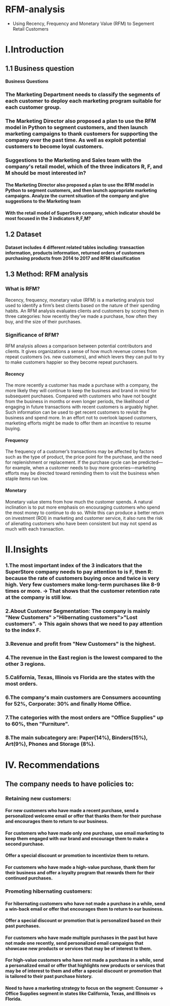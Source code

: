 # RFM-analysis
 - Using Recency, Frequency and Monetary Value (RFM) to Segement Retail Customers
# I.Introduction
  ## 1.1	Business question
  ####  Business Questions
### The Marketing Department needs to classify the segments of each customer to deploy each marketing program suitable for each customer group.
### The Marketing Director also proposed a plan to use the RFM model in Python to segment customers, and then launch marketing campaigns to thank customers for supporting the company over the past time. As well as exploit potential customers to become loyal customers.
### Suggestions to the Marketing and Sales team with the company's retail model, which of the three indicators R, F, and M should be most interested in?
  #### The Marketing Director also proposed a plan to use the RFM model in Python to segment customers, and then launch appropriate marketing campaigns. Analyze the current situation of the company and give suggestions to the Marketing team
  #### With the retail model of SuperStore company, which indicator should be most focused in the 3 indicators R,F,M?
  ## 1.2	Dataset
  #### Dataset includes 4 different  related tables including: transaction information, products information, returned orders of customers purchasing products from 2014 to 2017 and RFM classification 
  ## 1.3	Method: RFM analysis
  ### What is RFM?
Recency, frequency, monetary value (RFM) is a marketing analysis tool used to identify a firm’s best clients based on the nature of their spending habits. An RFM analysis evaluates clients and customers by scoring them in three categories: how recently they’ve made a purchase, how often they buy, and the size of their purchases.

  ### Significance of RFM?
RFM analysis allows a comparison between potential contributors and clients. It gives organizations a sense of how much revenue comes from repeat customers (vs. new customers), and which levers they can pull to try to make customers happier so they become repeat purchasers.

  #### Recency
The more recently a customer has made a purchase with a company, the more likely they will continue to keep the business and brand in mind for subsequent purchases. Compared with customers who have not bought from the business in months or even longer periods, the likelihood of engaging in future transactions with recent customers is arguably higher.
Such information can be used to get recent customers to revisit the business and spend more. In an effort not to overlook lapsed customers, marketing efforts might be made to offer them an incentive to resume buying.

  #### Frequency
The frequency of a customer’s transactions may be affected by factors such as the type of product, the price point for the purchase, and the need for replenishment or replacement. If the purchase cycle can be predicted—for example, when a customer needs to buy more groceries—marketing efforts may be directed toward reminding them to visit the business when staple items run low.
  #### Monetary
Monetary value stems from how much the customer spends. A natural inclination is to put more emphasis on encouraging customers who spend the most money to continue to do so. While this can produce a better return on investment (ROI) in marketing and customer service, it also runs the risk of alienating customers who have been consistent but may not spend as much with each transaction.

# II.Insights
### 1.The most important index of the 3 indicators that the SuperStore company needs to pay attention to is F, then R: because the rate of customers buying once and twice is very high. Very few customers make long-term purchases like 8-9 times or more. -> That shows that the customer retention rate at the company is still low.
### 2.About Customer Segmentation: The company is mainly "New Customers" >"Hibernating customers">"Lost customers". -> This again shows that we need to pay attention to the index F.
### 3.Revenue and profit from "New Customers" is the highest.
### 4.The revenue in the East region is the lowest compared to the other 3 regions.
### 5.California, Texas, Illinois vs Florida are the states with the most orders.
### 6.The company's main customers are Consumers accounting for 52%, Corporate: 30% and finally Home Office.
### 7.The categories with the most orders are "Office Supplies" up to 60%, then "Furniture".
### 8.The main subcategory are: Paper(14%), Binders(15%), Art(9%), Phones and Storage (8%).

# IV. Recommendations
## The company needs to have policies to:
 ### Retaining new customers:
  #### For new customers who have made a recent purchase, send a personalized welcome email or offer that thanks them for their purchase and encourages them to return to our business.
  #### For customers who have made only one purchase, use email marketing to keep them engaged with our brand and encourage them to make a second purchase.
  #### Offer a special discount or promotion to incentivize them to return.
  #### For customers who have made a high-value purchase, thank them for their business and offer a loyalty program that rewards them for their continued purchases.
 ### Promoting hibernating customers:
  #### For hibernating customers who have not made a purchase in a while, send a win-back email or offer that encourages them to return to our business.
  #### Offer a special discount or promotion that is personalized based on their past purchases.
  #### For customers who have made multiple purchases in the past but have not made one recently, send personalized email campaigns that showcase new products or services that may be of interest to them.
  #### For high-value customers who have not made a purchase in a while, send a personalized email or offer that highlights new products or services that may be of interest to them and offer a special discount or promotion that is tailored to their past purchase history.
  #### Need to have a marketing strategy to focus on the segment: Consumer -> Office Supplies segment in states like California, Texas, and Illinois vs Florida.






 
